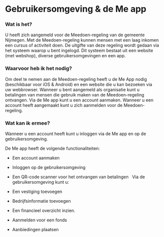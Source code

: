 # Gebruikersomgeving & de Me app

### Wat is het?

U heeft zich aangemeld voor de Meedoen-regeling van de gemeente Nijmegen. Met de Meedoen-regeling kunnen mensen met een laag inkomen een cursus of activiteit doen. De uitgifte van deze regeling wordt gedaan via het systeem waarop u bent ingelogd. Dit systeem bestaat uit een website (met webshop), diverse gebruikersomgevingen en een app.
&nbsp;


### Waarvoor heb ik het nodig?

Om deel te nemen aan de Meedoen-regeling heeft u de Me App nodig (beschikbaar voor iOS & Android) en een website die u kan bezoeken via uw webbrowser. Wanneer u bent aangemeld als organisatie kunt u betalingen van mensen die gebruik maken van de Meedoen-regeling ontvangen. Via de Me app kunt u een account aanmaken. Wanneer u een account heeft aangemaakt kunt u zich aanmelden voor de Meedoen-regeling.
&nbsp;


### Wat kan ik ermee?

Wanneer u een account heeft kunt u inloggen via de Me app en op de gebruikersomgeving.

De Me app heeft de volgende functionaliteiten:

* Een account aanmaken
* Inloggen op de gebruikersomgeving
* Een QR-code scanner voor het ontvangen van betalingen
&nbsp;
Via de gebruikersomgeving kunt u:

* Een vestiging toevoegen
* Bedrijfsinformatie toevoegen
* Een financieel overzicht inzien.
* Aanmelden voor een fonds
* Aanbiedingen plaatsen
&nbsp;
